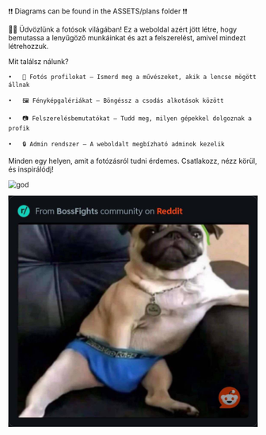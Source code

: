 ❗❗ Diagrams can be found in the ASSETS/plans folder ❗❗

📸✨ Üdvözlünk a fotósok világában! Ez a weboldal azért jött létre, hogy bemutassa a lenyűgöző munkáinkat és azt a felszerelést, amivel mindezt létrehozzuk.

Mit találsz nálunk?


	•	👤 Fotós profilokat – Ismerd meg a művészeket, akik a lencse mögött állnak
 
	•	🖼️ Fényképgalériákat – Böngéssz a csodás alkotások között
 
	•	📷 Felszerelésbemutatókat – Tudd meg, milyen gépekkel dolgoznak a profik
 
	•	🔒 Admin rendszer – A weboldalt megbízható adminok kezelik
 

Minden egy helyen, amit a fotózásról tudni érdemes.
Csatlakozz, nézz körül, és inspirálódj!

![god](https://github.com/user-attachments/assets/f18a7550-a4ca-4a54-bcd4-09d427a51d00)

![god](https://github.com/foldiroland/Photography/blob/main/let%C3%B6lt%C3%A9s.jpg)
